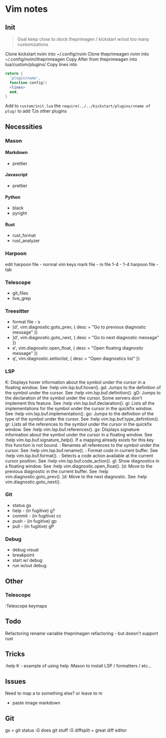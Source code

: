 # Vim notes

## Init

> Goal keep close to stock theprimagen / kickstart w/out too many customizations

Clone kickstart nvim into ~/.config/nvim
Clone theprimeagen nvim into ~/.config/nvim/theprimeagen
Copy After from theprimeagen into lua/custom/plugins/<filename>
Copy lines into

```lua
return {
  'plugin/name',
  function config()
  <lines>
  end,
}
```

Add to `custom/init.lua` the `require(../../kickstart/plugins/<name of plug)` to add TJs other plugins

## Necessities

### Mason

#### Markdown

- prettier

#### Javascript

- prettier

#### Python

- black
- pyright

#### Rust

- rust_format
- rust_analyzer

### Harpoon

edit harpoon file - normal vim keys
mark file - <leader>m
file 1-4 - <leader>1-4
harpoon file - <leader>tab

### Telescope

- git_files
- live_grep

### Treesitter

- format file - <leader>s
- [d', vim.diagnostic.goto_prev, { desc = "Go to previous diagnostic message" })
- ]d', vim.diagnostic.goto_next, { desc = "Go to next diagnostic message" })
- <leader>e', vim.diagnostic.open_float, { desc = "Open floating diagnostic message" })
- <leader>q', vim.diagnostic.setloclist, { desc = "Open diagnostics list" })

### LSP
K: Displays hover information about the symbol under the cursor in a floating window. See :help vim.lsp.buf.hover().
gd: Jumps to the definition of the symbol under the cursor. See :help vim.lsp.buf.definition().
gD: Jumps to the declaration of the symbol under the cursor. Some servers don't implement this feature. See :help vim.lsp.buf.declaration().
gi: Lists all the implementations for the symbol under the cursor in the quickfix window. See :help vim.lsp.buf.implementation().
go: Jumps to the definition of the type of the symbol under the cursor. See :help vim.lsp.buf.type_definition().
gr: Lists all the references to the symbol under the cursor in the quickfix window. See :help vim.lsp.buf.references().
gs: Displays signature information about the symbol under the cursor in a floating window. See :help vim.lsp.buf.signature_help(). If a mapping already exists for this key this function is not bound.
<F2>: Renames all references to the symbol under the cursor. See :help vim.lsp.buf.rename().
<F3>: Format code in current buffer. See :help vim.lsp.buf.format().
<F4>: Selects a code action available at the current cursor position. See :help vim.lsp.buf.code_action().
gl: Show diagnostics in a floating window. See :help vim.diagnostic.open_float().
[d: Move to the previous diagnostic in the current buffer. See :help vim.diagnostic.goto_prev().
]d: Move to the next diagnostic. See :help vim.diagnostic.goto_next().

### Git

- status <leader>gs
- help - (in fugitive) g?
- commit - (in fugitive) cc
- push - (in fugitive) <leader>gp
- pull - (in fugitive) <leader>gP

### Debug

- debug visual
- breakpoint
- start w/ debug
- run w/out debug

## Other

### Telescope

:Telescope keymaps

## Todo

Refactoring rename variable
theprimagen refactoring - but doesn't support rust

## Tricks

:help K - example of using help
:Mason to install LSP / formatters / etc...

## Issues

Need to map <leader>a to something else? or leave to m
- paste image markdown

## Git

<leader>gs = git status
:G <git command> does git stuff
:G diffsplit = great diff editor

